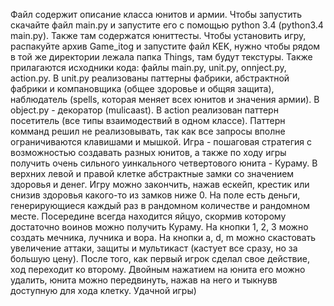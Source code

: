 Файл содержит описание класса юнитов и армии. Чтобы запустить скачайте файл main.py и запустите его с помощью python 3.4 (python3.4 main.py). Также там содержатся юниттесты.
Чтобы установить игру, распакуйте архив Game_itog и запустите файл KEK, нужно чтобы рядом в той же директории лежала папка Things, там будут текстуры. Также прилагаются исходники кода: файлы main.py, unit.py, onnject.py, action.py. В unit.py реализованы паттерны фабрики, абстрактной фабрики и компановщика (общее здоровье и общяя защита), наблюдатель (spells, которая меняет всех юнитов и значения армии). В object.py - декоратор (mulicaast). В action реализован паттерн посетитель (все типы взаимодествий в одном классе). Паттерн комманд решил не реализовывать, так как все запросы вполне ограничиваются клавишами и мышкой. 
Игра - пошаговая стратегия с возможностью создавать разных юнитов, а также по ходу игры получить очень сильного уинкального четвертового юнита - Кураму. В верхних левой и правой клетке абстрактные замки со значением здоровья и денег. Игру можно закончить, нажав ескейп, крестик или снизив здоровья какого-то из замков ниже 0. На поле есть деньги, генерирующиеся каждый раз в рандомном количестве и рандомном месте. Посередине всегда находится яйцуо, скормив которому достаточно воинов можно получить Кураму. На кнопки 1, 2, 3 можно создать мечника, лучника и вора. На кнопки a, d, m можно скастовать увеличение аттаки, защиты и мультикаст (кастует все сразу, но за большую цену). После того, как первый игрок сделал свое действие, ход переходит ко второму. Двойным нажатием на юнита его можно удалить, юнита можно передвинуть, нажав на него и тыкнувв доступную для хода клетку. Удачной игры)
